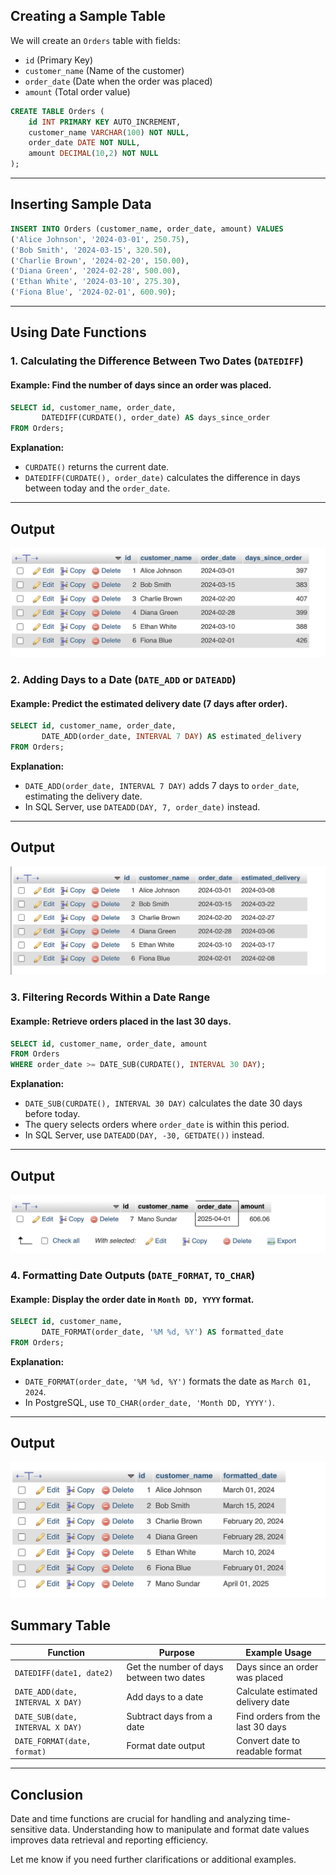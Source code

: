 

## Creating a Sample Table
We will create an `Orders` table with fields:
- `id` (Primary Key)
- `customer_name` (Name of the customer)
- `order_date` (Date when the order was placed)
- `amount` (Total order value)

```sql
CREATE TABLE Orders (
    id INT PRIMARY KEY AUTO_INCREMENT,
    customer_name VARCHAR(100) NOT NULL,
    order_date DATE NOT NULL,
    amount DECIMAL(10,2) NOT NULL
);
```

---

## Inserting Sample Data
```sql
INSERT INTO Orders (customer_name, order_date, amount) VALUES
('Alice Johnson', '2024-03-01', 250.75),
('Bob Smith', '2024-03-15', 320.50),
('Charlie Brown', '2024-02-20', 150.00),
('Diana Green', '2024-02-28', 500.00),
('Ethan White', '2024-03-10', 275.30),
('Fiona Blue', '2024-02-01', 600.90);
```

---

## Using Date Functions

### 1. Calculating the Difference Between Two Dates (`DATEDIFF`)
#### Example: Find the number of days since an order was placed.
```sql
SELECT id, customer_name, order_date,
       DATEDIFF(CURDATE(), order_date) AS days_since_order
FROM Orders;
```
**Explanation:**
- `CURDATE()` returns the current date.
- `DATEDIFF(CURDATE(), order_date)` calculates the difference in days between today and the `order_date`.

---


  ## Output
  ![Output](assets/output-1.png)


### 2. Adding Days to a Date (`DATE_ADD` or `DATEADD`)
#### Example: Predict the estimated delivery date (7 days after order).
```sql
SELECT id, customer_name, order_date,
       DATE_ADD(order_date, INTERVAL 7 DAY) AS estimated_delivery
FROM Orders;
```
**Explanation:**
- `DATE_ADD(order_date, INTERVAL 7 DAY)` adds 7 days to `order_date`, estimating the delivery date.
- In SQL Server, use `DATEADD(DAY, 7, order_date)` instead.

---


  ## Output
  ![Output](assets/output-2.png)


### 3. Filtering Records Within a Date Range
#### Example: Retrieve orders placed in the last 30 days.
```sql
SELECT id, customer_name, order_date, amount
FROM Orders
WHERE order_date >= DATE_SUB(CURDATE(), INTERVAL 30 DAY);
```
**Explanation:**
- `DATE_SUB(CURDATE(), INTERVAL 30 DAY)` calculates the date 30 days before today.
- The query selects orders where `order_date` is within this period.
- In SQL Server, use `DATEADD(DAY, -30, GETDATE())` instead.

---


  ## Output
  ![Output](assets/output-3.png)


### 4. Formatting Date Outputs (`DATE_FORMAT`, `TO_CHAR`)
#### Example: Display the order date in `Month DD, YYYY` format.
```sql
SELECT id, customer_name,
       DATE_FORMAT(order_date, '%M %d, %Y') AS formatted_date
FROM Orders;
```
**Explanation:**
- `DATE_FORMAT(order_date, '%M %d, %Y')` formats the date as `March 01, 2024`.
- In PostgreSQL, use `TO_CHAR(order_date, 'Month DD, YYYY')`.

---


  ## Output
  ![Output](assets/output-4.png)


## Summary Table
| Function | Purpose | Example Usage |
|----------|---------|---------------|
| `DATEDIFF(date1, date2)` | Get the number of days between two dates | Days since an order was placed |
| `DATE_ADD(date, INTERVAL X DAY)` | Add days to a date | Calculate estimated delivery date |
| `DATE_SUB(date, INTERVAL X DAY)` | Subtract days from a date | Find orders from the last 30 days |
| `DATE_FORMAT(date, format)` | Format date output | Convert date to readable format |

---

## Conclusion
Date and time functions are crucial for handling and analyzing time-sensitive data. Understanding how to manipulate and format date values improves data retrieval and reporting efficiency.

Let me know if you need further clarifications or additional examples.

